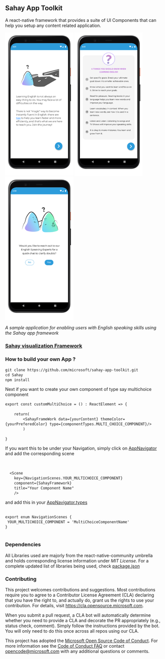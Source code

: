 ## Sahay App Toolkit

A react-native framework that provides a suite of UI Components that can help you setup any content related application.

<p float="left">
  <img src="/Screenshots/Text_Intro_Component.png" width="220" />
  <img src="/Screenshots/Numbered_List.png" width="220" />
  <img src="/Screenshots/Polar_Question_Component.png" width="220" /> 
</p>

*A sample application for enabling users with English speaking skills using the Sahay app framework*


### [Sahay visualization Framework](https://github.com/microsoft/sahay-app-toolkit/tree/gh-pages)


### How to build your own App ?

```
git clone https://github.com/microsoft/sahay-app-toolkit.git
cd Sahay
npm install
```

Next if you want to create your own component of type say multichoice component

```
export const customMultiChoice = () : ReactElement => {

    return(
        <SahayFrameWork data={yourContent} themeColor={yourPreferedColor} type={componentTypes.MULTI_CHOICE_COMPONENT}/>
        )

}
```

If you want this to be under your Navigation, simply click on [AppNavigator](Sahay/src/AppNavigator) and add the corresponding scene

```


  <Scene
    key={NavigationScenes.YOUR_MULTICHOICE_COMPONENT}
    component={SahayFramework}
    title="Your Component Name"
    />

```

and add this in your [AppNavigator.types](Sahay/src/AppNavigator/AppNavigator.types.ts)

```

export enum NavigationScenes {
 YOUR_MULTICHOICE_COMPONENT = 'MultiChoiceComponentName'
}


```

### Dependencies

All Libraries used are majorly from the react-native-community umbrella and holds corresponding license information under _MIT License_.
For a complete updated list of libraries being used, check [package.json](Sahay/package.json)

### Contributing

This project welcomes contributions and suggestions. Most contributions require you to agree to a
Contributor License Agreement (CLA) declaring that you have the right to, and actually do, grant us
the rights to use your contribution. For details, visit https://cla.opensource.microsoft.com.

When you submit a pull request, a CLA bot will automatically determine whether you need to provide
a CLA and decorate the PR appropriately (e.g., status check, comment). Simply follow the instructions
provided by the bot. You will only need to do this once across all repos using our CLA.

This project has adopted the [Microsoft Open Source Code of Conduct](https://opensource.microsoft.com/codeofconduct/).
For more information see the [Code of Conduct FAQ](https://opensource.microsoft.com/codeofconduct/faq/) or
contact [opencode@microsoft.com](mailto:opencode@microsoft.com) with any additional questions or comments.
